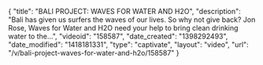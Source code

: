 {
    "title": "BALI PROJECT: WAVES FOR WATER AND H2O",
    "description": "Bali has given us surfers the waves of our lives. So why not give back? Jon Rose, Waves for Water and H2O need your help to bring clean drinking water to the...",
    "videoid": "158587",
    "date_created": "1398292493",
    "date_modified": "1418181331",
    "type": "captivate",
    "layout": "video",
    "url": "\/v\/bali-project-waves-for-water-and-h2o\/158587"
}